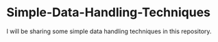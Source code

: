 # Simple-Data-Handling-Techniques
I will be sharing some simple data handling techniques in this repository. 
